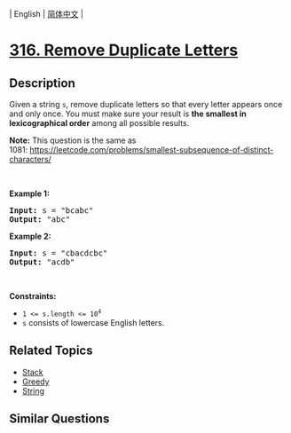 
| English | [简体中文](README.md) |

# [316. Remove Duplicate Letters](https://leetcode-cn.com/problems/remove-duplicate-letters/)

## Description

<p>Given a string <code>s</code>, remove duplicate letters so that every letter appears once and only once. You must make sure your result is <strong>the smallest in lexicographical order</strong> among all possible results.</p>

<p><strong>Note:</strong> This question is the same as 1081:&nbsp;<a href="https://leetcode.com/problems/smallest-subsequence-of-distinct-characters/" target="_blank">https://leetcode.com/problems/smallest-subsequence-of-distinct-characters/</a></p>

<p>&nbsp;</p>
<p><strong>Example 1:</strong></p>

<pre>
<strong>Input:</strong> s = &quot;bcabc&quot;
<strong>Output:</strong> &quot;abc&quot;
</pre>

<p><strong>Example 2:</strong></p>

<pre>
<strong>Input:</strong> s = &quot;cbacdcbc&quot;
<strong>Output:</strong> &quot;acdb&quot;
</pre>

<p>&nbsp;</p>
<p><strong>Constraints:</strong></p>

<ul>
	<li><code>1 &lt;= s.length &lt;= 10<sup>4</sup></code></li>
	<li><code>s</code> consists of lowercase English letters.</li>
</ul>


## Related Topics

- [Stack](https://leetcode-cn.com/tag/stack)
- [Greedy](https://leetcode-cn.com/tag/greedy)
- [String](https://leetcode-cn.com/tag/string)

## Similar Questions


